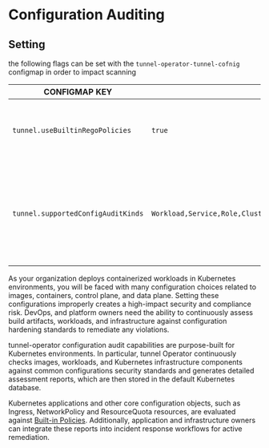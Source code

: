 # Configuration Auditing


## Setting
the following flags can be set with the `tunnel-operator-tunnel-cofnig` configmap in order to impact scanning

| CONFIGMAP KEY                     | DEFAULT                                                                               | DESCRIPTION                                                                                                     |
|-----------------------------------|---------------------------------------------------------------------------------------|-----------------------------------------------------------------------------------------------------------------|
| `tunnel.useBuiltinRegoPolicies`    | `true`                                                                                | The Flag to enable the usage of builtin rego policies by default                                                |
| `tunnel.supportedConfigAuditKinds` | `Workload,Service,Role,ClusterRole,NetworkPolicy,Ingress,LimitRange,ResourceQuota`    | The Flag is the list of supported kinds separated by comma delimiter to be scanned by the config audit scanner  |


As your organization deploys containerized workloads in Kubernetes environments, you will be faced with many
configuration choices related to images, containers, control plane, and data plane. Setting these configurations
improperly creates a high-impact security and compliance risk. DevOps, and platform owners need the ability to
continuously assess build artifacts, workloads, and infrastructure against configuration hardening standards to
remediate any violations.

tunnel-operator configuration audit capabilities are purpose-built for Kubernetes environments. In particular, tunnel
Operator continuously checks images, workloads, and Kubernetes infrastructure components against common configurations
security standards and generates detailed assessment reports, which are then stored in the default Kubernetes database.

Kubernetes applications and other core configuration objects, such as Ingress, NetworkPolicy and ResourceQuota resources, are evaluated against [Built-in Policies]. 
Additionally, application and infrastructure owners can integrate these reports into incident response workflows for
active remediation.

[Built-in Policies]: ./built-in-policies.md

